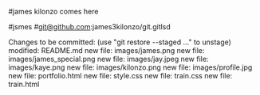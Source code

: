 
#james kilonzo comes here

#jsmes
#git@github.com:james3kilonzo/git.gitlsd

Changes to be committed:
  (use "git restore --staged <file>..." to unstage)
        modified:   README.md
        new file:   images/james.png
        new file:   images/james_special.png
        new file:   images/jay.jpeg
        new file:   images/kaye.png
        new file:   images/kilonzo.png
        new file:   images/profile.jpg
        new file:   portfolio.html
        new file:   style.css
        new file:   train.css
        new file:   train.html
